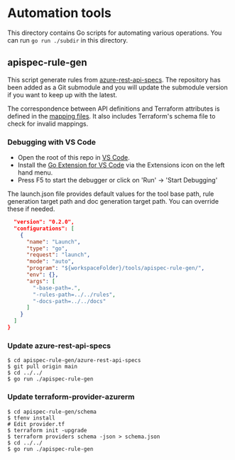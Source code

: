 # Automation tools

This directory contains Go scripts for automating various operations. You can run `go run ./subdir` in this directory.

## apispec-rule-gen

This script generate rules from [azure-rest-api-specs](https://github.com/Azure/azure-rest-api-specs). The repository has been added as a Git submodule and you will update the submodule version if you want to keep up with the latest.

The correspondence between API definitions and Terraform attributes is defined in the [mapping files](apispec-rule-gen/mappings). It also includes Terraform's schema file to check for invalid mappings.

### Debugging with VS Code

* Open the root of this repo in [VS Code](https://code.visualstudio.com/).
* Install the [Go Extension for VS Code](https://github.com/golang/vscode-go) via the Extensions icon on the left hand menu.
* Press F5 to start the debugger or click on 'Run' -> 'Start Debugging'

The launch.json file provides default values for the tool base path, rule generation target path and doc generation target path. You can override these if needed.

```json
  "version": "0.2.0",
  "configurations": [
    {
      "name": "Launch",
      "type": "go",
      "request": "launch",
      "mode": "auto",
      "program": "${workspaceFolder}/tools/apispec-rule-gen/",
      "env": {},
      "args": [
        "-base-path=.",
        "-rules-path=../../rules",
        "-docs-path=../../docs"
      ]
    }
  ]
}
```

### Update azure-rest-api-specs

```console
$ cd apispec-rule-gen/azure-rest-api-specs
$ git pull origin main
$ cd ../../
$ go run ./apispec-rule-gen
```

### Update terraform-provider-azurerm

```console
$ cd apispec-rule-gen/schema
$ tfenv install
# Edit provider.tf
$ terraform init -upgrade
$ terraform providers schema -json > schema.json
$ cd ../../
$ go run ./apispec-rule-gen
```
